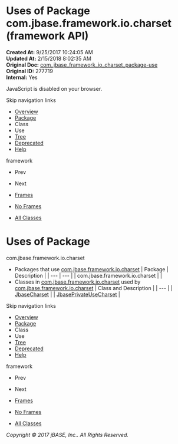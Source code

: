 # Uses of Package com.jbase.framework.io.charset (framework   API)

**Created At:** 9/25/2017 10:24:05 AM  
**Updated At:** 2/15/2018 8:02:35 AM  
**Original Doc:** [com_jbase_framework_io_charset_package-use](https://docs.jbase.com/39221-charset/com_jbase_framework_io_charset_package-use)  
**Original ID:** 277719  
**Internal:** Yes  

<!--<br>    try {<br>        if (location.href.indexOf('is-external=true') == -1) {<br>            parent.document.title="Uses of Package com.jbase.framework.io.charset (framework   API)";<br>        }<br>    }<br>    catch(err) {<br>    }<br>//-->
JavaScript is disabled on your browser.

Skip navigation links

- [Overview](../../../../../overview-summary.html)
- [Package](./../com.jbase.framework.io.charset-%28framework---api%29)
- Class
- Use
- [Tree](./../com.jbase.framework.io.charset-class-hierarchy-%28framework---api%29)
- [Deprecated](../../../../../deprecated-list.html)
- [Help](../../../../../help-doc.html)


framework <br>

- Prev
- Next


- [Frames](./.)
- [No Frames](./.)


- [All Classes](../../../../../allclasses-noframe.html)


<!--<br>  allClassesLink = document.getElementById("allclasses\_navbar\_top");<br>  if(window==top) {<br>    allClassesLink.style.display = "block";<br>  }<br>  else {<br>    allClassesLink.style.display = "none";<br>  }<br>  //-->

# Uses of Package
com.jbase.framework.io.charset

- Packages that use [com.jbase.framework.io.charset](./../com.jbase.framework.io.charset-%28framework---api%29) | Package | Description |
| --- | --- |
| com.jbase.framework.io.charset |   |
- Classes in [com.jbase.framework.io.charset](./../com.jbase.framework.io.charset-%28framework---api%29) used by [com.jbase.framework.io.charset](./../com.jbase.framework.io.charset-%28framework---api%29) | Class and Description |
| --- |
| [JbaseCharset](../../../../../com/jbase/framework/io/charset/class-use/JbaseCharset.html#com.jbase.framework.io.charset)  |
| [JbasePrivateUseCharset](../../../../../com/jbase/framework/io/charset/class-use/JbasePrivateUseCharset.html#com.jbase.framework.io.charset)  |

Skip navigation links

- [Overview](../../../../../overview-summary.html)
- [Package](./../com.jbase.framework.io.charset-%28framework---api%29)
- Class
- Use
- [Tree](./../com.jbase.framework.io.charset-class-hierarchy-%28framework---api%29)
- [Deprecated](../../../../../deprecated-list.html)
- [Help](../../../../../help-doc.html)


framework <br>

- Prev
- Next


- [Frames](./.)
- [No Frames](./.)


- [All Classes](../../../../../allclasses-noframe.html)


<!--<br>  allClassesLink = document.getElementById("allclasses\_navbar\_bottom");<br>  if(window==top) {<br>    allClassesLink.style.display = "block";<br>  }<br>  else {<br>    allClassesLink.style.display = "none";<br>  }<br>  //-->

*Copyright © 2017 jBASE, Inc.. All Rights Reserved.*
